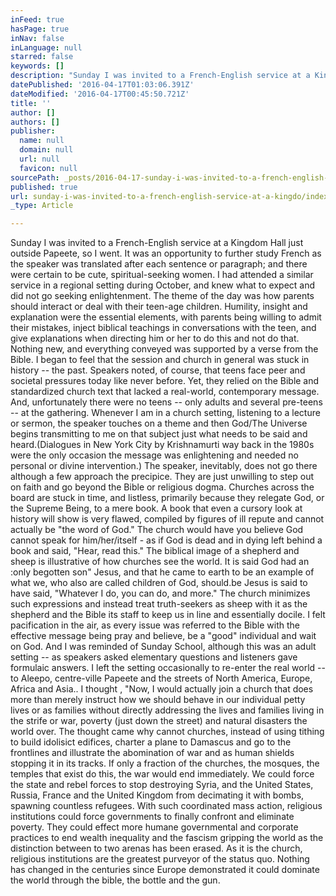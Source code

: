 ```yaml
---
inFeed: true
hasPage: true
inNav: false
inLanguage: null
starred: false
keywords: []
description: "Sunday I was invited to a French-English service at a Kingdom Hall just outside Papeete, so I went. It was an opportunity to further study French as the speaker was translated after each sentence or paragraph; and there were certain to be cute, spiritual-seeking women.  I had attended a similar service in a regional setting during October, and knew what to expect and did not go seeking enlightenment. The theme of the day was how parents should interact or deal with their teen-age children. Humility, insight and explanation were the essential elements, with parents being willing to admit their mistakes, inject biblical teachings in conversations with the teen, and give explanations when directing him or her to do this and not do that. Nothing new, and everything conveyed was supported by a verse from the Bible. I began to feel that the session and church in general was stuck in history -- the past. Speakers noted, of course, that teens face peer and societal pressures today like never before. Yet, they relied on the Bible and standardized church text that lacked a real-world, contemporary message. And, unfortunately there were no teens -- only adults and several pre-teens -- at the gathering. Whenever I am in a church setting, listening to a lecture or sermon, the speaker touches on a theme and then God/The Universe begins transmitting to me on that subject just what needs to be said and heard.(Dialogues in New York City by Krishnamurti way back in the 1980s were the only occasion the message was enlightening and needed no personal or divine intervention.) The speaker, inevitably, does not go there although a few approach the precipice. They are just unwilling to step out on faith and go beyond the Bible or religious dogma. Churches across the board are stuck in time, and listless, primarily because they relegate God, or the Supreme Being, to a mere book. A book that even a cursory look at history will show is very flawed, compiled by figures of ill repute and cannot actually be \"the word of God.\" The church would have you believe God cannot speak for him/her/itself - as if God is dead and in dying left behind a book and said, \"Hear, read this.\" The biblical image of a shepherd and sheep is illustrative of how churches see the world. It is said God had an :only begotten son\" Jesus, and that he came to earth to be an example of what we, who also are called children of God, should.be Jesus is said to have said, \"Whatever I do, you can do, and more.\" The church minimizes such expressions and instead treat truth-seekers as sheep with it as the shepherd and the Bible its staff to keep us in line and essentially docile. I felt pacification in the air, as every issue was referred to the Bible with the effective message being pray and believe, be a \"good\" individual and wait on God. And I was reminded of Sunday School, although this was an adult setting -- as speakers asked elementary questions and  listeners gave formulaic answers. I left the setting occasionally to re-enter the real world -- to Aleepo, centre-ville Papeete and the streets of North America, Europe, Africa and Asia.. I thought , \"Now, I would actually join a church that does more than merely instruct how we should behave in our individual petty lives or as families without  directly addressing the lives and families living in the strife or war, poverty (just down the street) and natural disasters the world over. The thought came why cannot churches, instead of using tithing to build idolisict edifices, charter a plane to Damascus and go to the frontlines and illustrate the abomination of war and as human shields stopping it in its tracks. If only a fraction of the churches, the mosques, the temples that exist do this, the war would end immediately. We could force the state and rebel forces to stop destroying Syria, and the United States, Russia, France and the United Kingdom from decimating it with bombs, spawning countless refugees. With such coordinated mass action, religious institutions could force governments to finally confront and eliminate poverty. They could effect more humane governmental and corporate practices to end wealth inequality and the fascism gripping the world as the distinction between to two arenas has been erased.  As it is the church, religious institutions are the greatest purveyor of the status quo.  Nothing has changed in the centuries since Europe demonstrated it could dominate the world through the bible, the bottle and the gun.\_\_ "
datePublished: '2016-04-17T01:03:06.391Z'
dateModified: '2016-04-17T00:45:50.721Z'
title: ''
author: []
authors: []
publisher:
  name: null
  domain: null
  url: null
  favicon: null
sourcePath: _posts/2016-04-17-sunday-i-was-invited-to-a-french-english-service-at-a-kingdo.md
published: true
url: sunday-i-was-invited-to-a-french-english-service-at-a-kingdo/index.html
_type: Article

---
```

Sunday I was invited to a French-English service at a Kingdom Hall just outside Papeete, so I went. It was an opportunity to further study French as the speaker was translated after each sentence or paragraph; and there were certain to be cute, spiritual-seeking women. I had attended a similar service in a regional setting during October, and knew what to expect and did not go seeking enlightenment. The theme of the day was how parents should interact or deal with their teen-age children. Humility, insight and explanation were the essential elements, with parents being willing to admit their mistakes, inject biblical teachings in conversations with the teen, and give explanations when directing him or her to do this and not do that. Nothing new, and everything conveyed was supported by a verse from the Bible. I began to feel that the session and church in general was stuck in history -- the past. Speakers noted, of course, that teens face peer and societal pressures today like never before. Yet, they relied on the Bible and standardized church text that lacked a real-world, contemporary message. And, unfortunately there were no teens -- only adults and several pre-teens -- at the gathering. Whenever I am in a church setting, listening to a lecture or sermon, the speaker touches on a theme and then God/The Universe begins transmitting to me on that subject just what needs to be said and heard.(Dialogues in New York City by Krishnamurti way back in the 1980s were the only occasion the message was enlightening and needed no personal or divine intervention.) The speaker, inevitably, does not go there although a few approach the precipice. They are just unwilling to step out on faith and go beyond the Bible or religious dogma. Churches across the board are stuck in time, and listless, primarily because they relegate God, or the Supreme Being, to a mere book. A book that even a cursory look at history will show is very flawed, compiled by figures of ill repute and cannot actually be "the word of God." The church would have you believe God cannot speak for him/her/itself - as if God is dead and in dying left behind a book and said, "Hear, read this." The biblical image of a shepherd and sheep is illustrative of how churches see the world. It is said God had an :only begotten son" Jesus, and that he came to earth to be an example of what we, who also are called children of God, should.be Jesus is said to have said, "Whatever I do, you can do, and more." The church minimizes such expressions and instead treat truth-seekers as sheep with it as the shepherd and the Bible its staff to keep us in line and essentially docile. I felt pacification in the air, as every issue was referred to the Bible with the effective message being pray and believe, be a "good" individual and wait on God. And I was reminded of Sunday School, although this was an adult setting -- as speakers asked elementary questions and listeners gave formulaic answers. I left the setting occasionally to re-enter the real world -- to Aleepo, centre-ville Papeete and the streets of North America, Europe, Africa and Asia.. I thought , "Now, I would actually join a church that does more than merely instruct how we should behave in our individual petty lives or as families without directly addressing the lives and families living in the strife or war, poverty (just down the street) and natural disasters the world over. The thought came why cannot churches, instead of using tithing to build idolisict edifices, charter a plane to Damascus and go to the frontlines and illustrate the abomination of war and as human shields stopping it in its tracks. If only a fraction of the churches, the mosques, the temples that exist do this, the war would end immediately. We could force the state and rebel forces to stop destroying Syria, and the United States, Russia, France and the United Kingdom from decimating it with bombs, spawning countless refugees. With such coordinated mass action, religious institutions could force governments to finally confront and eliminate poverty. They could effect more humane governmental and corporate practices to end wealth inequality and the fascism gripping the world as the distinction between to two arenas has been erased. As it is the church, religious institutions are the greatest purveyor of the status quo. Nothing has changed in the centuries since Europe demonstrated it could dominate the world through the bible, the bottle and the gun.